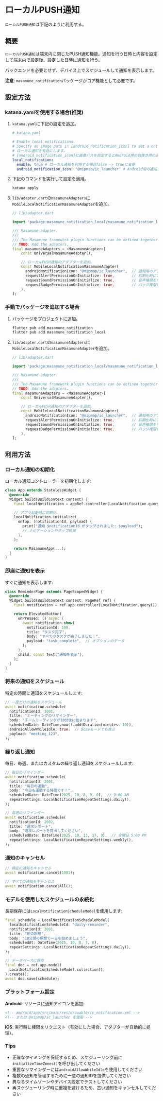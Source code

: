 # ローカルPUSH通知

`ローカルPUSH通知`は下記のように利用する。

## 概要

`ローカルPUSH通知`は端末内に閉じたPUSH通知機能。通知を行う日時と内容を設定して端末内で設定後、設定した日時に通知を行う。

バックエンドを必要とせず、デバイス上でスケジュールして通知を表示します。

**注意**: `masamune_notification`パッケージがコア機能として必要です。

## 設定方法

### katana.yamlを使用する場合(推奨)

1. `katana.yaml`に下記の設定を追加。

    ```yaml
    # katana.yaml

    # Enable local notifications.
    # Specify an image path in [android_notification_icon] to set a notification icon for Android for whiteout.
    # ローカル通知を有効にします。
    # [android_notification_icon]に画像パスを指定するとAndroid用の白抜き用の通知アイコンを設定できます。
    local_notification:
      enable: true # ローカル通知を利用する場合false -> trueに変更
      android_notification_icon: "@mipmap/ic_launcher" # Android用の通知アイコン
    ```

2. 下記のコマンドを実行して設定を適用。

    ```bash
    katana apply
    ```

3. `lib/adapter.dart`の`masamuneAdapters`に`MobileLocalNotificationMasamuneAdapter`を追加。

    ```dart
    // lib/adapter.dart

    import 'package:masamune_notification_local/masamune_notification_local.dart';

    /// Masamune adapter.
    ///
    /// The Masamune framework plugin functions can be defined together.
    // TODO: Add the adapters.
    final masamuneAdapters = <MasamuneAdapter>[
        const UniversalMasamuneAdapter(),

        // ローカルPUSH通知のアダプターを追加。
        const MobileLocalNotificationMasamuneAdapter(
          androidNotificationIcon: "@mipmap/ic_launcher",  // 通知用のアプリアイコン
          requestAlertPermissionOnInitialize: true,        // 初期化時にアラート権限をリクエスト
          requestSoundPermissionOnInitialize: true,        // 音声権限をリクエスト
          requestBadgePermissionOnInitialize: true,        // バッジ権限をリクエスト
        ),
    ];
    ```

### 手動でパッケージを追加する場合

1. パッケージをプロジェクトに追加。

    ```bash
    flutter pub add masamune_notification
    flutter pub add masamune_notification_local
    ```

2. `lib/adapter.dart`の`masamuneAdapters`に`MobileLocalNotificationMasamuneAdapter`を追加。

    ```dart
    // lib/adapter.dart

    import 'package:masamune_notification_local/masamune_notification_local.dart';

    /// Masamune adapter.
    ///
    /// The Masamune framework plugin functions can be defined together.
    // TODO: Add the adapters.
    final masamuneAdapters = <MasamuneAdapter>[
        const UniversalMasamuneAdapter(),

        // ローカルPUSH通知のアダプターを追加。
        const MobileLocalNotificationMasamuneAdapter(
          androidNotificationIcon: "@mipmap/ic_launcher",  // 通知用のアプリアイコン
          requestAlertPermissionOnInitialize: true,        // 初期化時にアラート権限をリクエスト
          requestSoundPermissionOnInitialize: true,        // 音声権限をリクエスト
          requestBadgePermissionOnInitialize: true,        // バッジ権限をリクエスト
        ),
    ];
    ```

## 利用方法

### ローカル通知の初期化

ローカル通知コントローラーを初期化します:

```dart
class App extends StatelessWidget {
  @override
  Widget build(BuildContext context) {
    final localNotification = appRef.controller(LocalNotification.query());

    // アプリ起動時に初期化
    localNotification.initialize(
      onTap: (notificationId, payload) {
        print("通知 $notificationId がタップされました: $payload");
        // ナビゲーションやタップ処理
      },
    );

    return MasamuneApp(...);
  }
}
```

### 即座に通知を表示

すぐに通知を表示します:

```dart
class ReminderPage extends PageScopedWidget {
  @override
  Widget build(BuildContext context, PageRef ref) {
    final notification = ref.app.controller(LocalNotification.query());

    return ElevatedButton(
      onPressed: () async {
        await notification.show(
          notificationId: 100,
          title: "タスク完了",
          body: "すべてのタスクが完了しました！",
          payload: "task_complete",  // オプションのデータ
        );
      },
      child: const Text("通知を表示"),
    );
  }
}
```

### 将来の通知をスケジュール

特定の時間に通知をスケジュールします:

```dart
// 一度だけの通知をスケジュール
await notification.schedule(
  notificationId: 1001,
  title: "ミーティングのリマインダー",
  body: "チームミーティングが10分後に始まります",
  scheduledDate: DateTime.now().add(Duration(minutes: 10)),
  androidAllowWhileIdle: true,  // Dozeモードでも表示
  payload: "meeting_123",
);
```

### 繰り返し通知

毎日、毎週、またはカスタムの繰り返し通知をスケジュールします:

```dart
// 毎日のリマインダー
await notification.schedule(
  notificationId: 2001,
  title: "毎日の運動",
  body: "今日も運動する時間です！",
  scheduledDate: DateTime(2025, 10, 8, 9, 0),  // 9:00 AM
  repeatSettings: LocalNotificationRepeatSettings.daily(),
);

// 毎週のリマインダー
await notification.schedule(
  notificationId: 2002,
  title: "週次レポート",
  body: "週次レポートを提出してください",
  scheduledDate: DateTime(2025, 10, 13, 17, 0),  // 金曜日 5:00 PM
  repeatSettings: LocalNotificationRepeatSettings.weekly(),
);
```

### 通知のキャンセル

```dart
// 特定の通知をキャンセル
await notification.cancel(1001);

// すべての通知をキャンセル
await notification.cancelAll();
```

### モデルを使用したスケジュールの永続化

長期保存には`LocalNotificationScheduleModel`を使用します:

```dart
final schedule = LocalNotificationScheduleModel(
  localNotificationScheduleId: "daily-reminder",
  notificationId: 3001,
  title: "朝の瞑想",
  body: "10分間の瞑想で一日を始めましょう",
  scheduledAt: DateTime(2025, 10, 8, 7, 0),
  repeatSettings: LocalNotificationRepeatSettings.daily(),
);

// データベースに保存
final doc = ref.app.model(
  LocalNotificationScheduleModel.collection(),
).create();
await doc.save(schedule);
```

### プラットフォーム設定

**Android**: リソースに通知アイコンを追加:

```xml
<!-- android/app/src/main/res/drawable/ic_notification.xml -->
<!-- または @mipmap/ic_launcher を使用 -->
```

**iOS**: 実行時に権限をリクエスト（有効にした場合、アダプターが自動的に処理）。

### Tips

- 正確なタイミングを保証するため、スケジューリング前に`initializeTimeZones()`を呼び出してください
- 重要なリマインダーには`androidAllowWhileIdle`を使用してください
- 複数の通知を管理するために一意の通知IDを提供してください
- 異なるタイムゾーンやデバイス設定でテストしてください
- 再スケジューリング時に重複を避けるため、古い通知をキャンセルしてください
